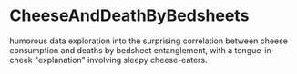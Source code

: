 # CheeseAndDeathByBedsheets
humorous data exploration into the surprising correlation between cheese consumption and deaths by bedsheet entanglement, with a tongue-in-cheek "explanation" involving sleepy cheese-eaters.

